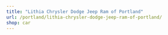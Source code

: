 ```yaml
---
title: "Lithia Chrysler Dodge Jeep Ram of Portland"
url: /portland/lithia-chrysler-dodge-jeep-ram-of-portland/
shop: car
---
```

